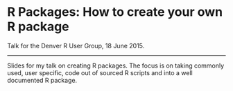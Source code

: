# R Packages: How to create your own R package
Talk for the Denver R User Group, 18 June 2015.

----

Slides for my talk on creating R packages.  The focus is on taking commonly
used, user specific, code out of sourced R scripts and into a well documented
R package.

